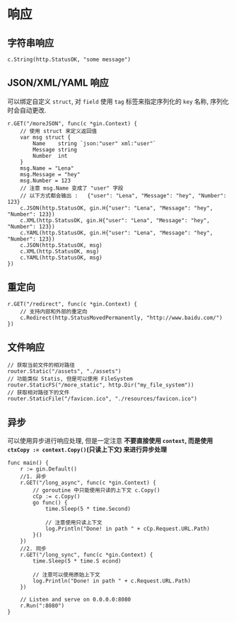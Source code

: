 # 响应

## 字符串响应
```golang
c.String(http.StatusOK, "some message")
```

## JSON/XML/YAML 响应
可以绑定自定义 `struct`, 对 `field` 使用 `tag` 标签来指定序列化的 `key` 名称, 序列化时会自动更改.  
```golang
r.GET("/moreJSON", func(c *gin.Context) {
	// 使用 struct 来定义返回值
	var msg struct {
		Name    string `json:"user" xml:"user"`
		Message string
		Number  int
	}
	msg.Name = "Lena"
	msg.Message = "hey"
	msg.Number = 123
	// 注意 msg.Name 变成了 "user" 字段
	// 以下方式都会输出 :   {"user": "Lena", "Message": "hey", "Number": 123}
	c.JSON(http.StatusOK, gin.H{"user": "Lena", "Message": "hey", "Number": 123})
	c.XML(http.StatusOK, gin.H{"user": "Lena", "Message": "hey", "Number": 123})
	c.YAML(http.StatusOK, gin.H{"user": "Lena", "Message": "hey", "Number": 123})
	c.JSON(http.StatusOK, msg)
	c.XML(http.StatusOK, msg)
	c.YAML(http.StatusOK, msg)
})
```

## 重定向
```golang
r.GET("/redirect", func(c *gin.Context) {
	// 支持内部和外部的重定向
    c.Redirect(http.StatusMovedPermanently, "http://www.baidu.com/")
})
```

## 文件响应
```golang
// 获取当前文件的相对路径
router.Static("/assets", "./assets")
// 功能类似 Statis, 但是可以使用 FileSystem
router.StaticFS("/more_static", http.Dir("my_file_system"))
// 获取相对路径下的文件
router.StaticFile("/favicon.ico", "./resources/favicon.ico")
```

## 异步
可以使用异步进行响应处理, 但是一定注意 **不要直接使用 `context`, 而是使用 `ctxCopy := context.Copy()`(只读上下文) 来进行异步处理**  
```golang
func main() {
	r := gin.Default()
	//1. 异步
	r.GET("/long_async", func(c *gin.Context) {
		// goroutine 中只能使用只读的上下文 c.Copy()
		cCp := c.Copy()
		go func() {
			time.Sleep(5 * time.Second)

			// 注意使用只读上下文
			log.Println("Done! in path " + cCp.Request.URL.Path)
		}()
	})
	//2. 同步
	r.GET("/long_sync", func(c *gin.Context) {
		time.Sleep(5 * time.S econd)

		// 注意可以使用原始上下文
		log.Println("Done! in path " + c.Request.URL.Path)
	})

	// Listen and serve on 0.0.0.0:8080
	r.Run(":8080")
}
```